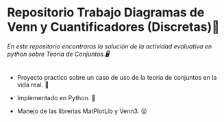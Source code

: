# Repositorio Trabajo Diagramas de Venn y Cuantificadores (Discretas)🧩
###### En este repositorio encontraras la solución de la actividad evaluativa en python sobre Teoria de Conjuntos.🖥

- Proyecto practico sobre un caso de uso de la teoria de conjuntos en la vida real. 🎯

- Implementado en Python. 🐍 

- Manejo de las librerias MatPlotLib y Venn3. 😲


